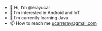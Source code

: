 - 👋 Hi, I’m @erayucar
- 👀 I’m interested in Android and IoT
- 🌱 I’m currently learning Java
- 📫 How to reach me ucarreray@gmail.com

<!---
erayucar/erayucar is a ✨ special ✨ repository because its `README.md` (this file) appears on your GitHub profile.
You can click the Preview link to take a look at your changes.
--->

